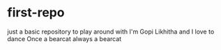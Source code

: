 # first-repo
just a basic repository to play around with
I'm Gopi Likhitha and I love to dance
Once a bearcat always a bearcat